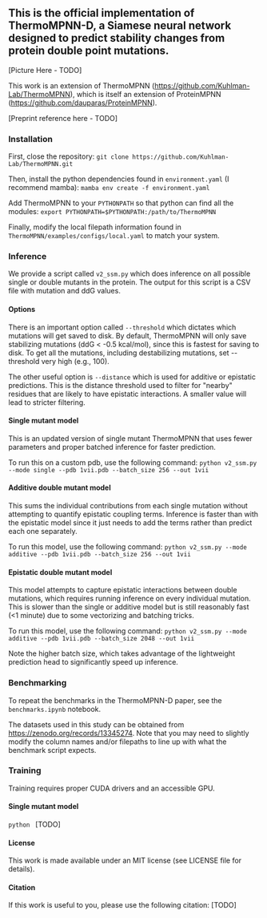 ## This is the official implementation of ThermoMPNN-D, a Siamese neural network designed to predict stability changes from protein double point mutations.

[Picture Here - TODO]

This work is an extension of ThermoMPNN (https://github.com/Kuhlman-Lab/ThermoMPNN), which is itself an extension of ProteinMPNN (https://github.com/dauparas/ProteinMPNN).

[Preprint reference here - TODO]

### Installation

First, close the repository:
```git clone https://github.com/Kuhlman-Lab/ThermoMPNN.git```

Then, install the python dependencies found in ```environment.yaml``` (I recommend mamba):
```mamba env create -f environment.yaml```

Add ThermoMPNN to your ```PYTHONPATH``` so that python can find all the modules: 
```export PYTHONPATH=$PYTHONPATH:/path/to/ThermoMPNN```

Finally, modify the local filepath information found in ```ThermoMPNN/examples/configs/local.yaml``` to match your system.

### Inference

We provide a script called ```v2_ssm.py``` which does inference on all possible single or double mutants in the protein. The output for this script is a CSV file with mutation and ddG values.

#### Options

There is an important option called ```--threshold``` which dictates which mutations will get saved to disk. By default, ThermoMPNN will only save stabilizing mutations (ddG < -0.5 kcal/mol), since this is fastest for saving to disk. To get all the mutations, including destabilizing mutations, set --threshold very high (e.g., 100).

The other useful option is ```--distance``` which is used for additive or epistatic predictions. This is the distance threshold used to filter for "nearby" residues that are likely to have epistatic interactions. A smaller value will lead to stricter filtering.

#### Single mutant model
This is an updated version of single mutant ThermoMPNN that uses fewer parameters and proper batched inference for faster prediction.

To run this on a custom pdb, use the following command:
```python v2_ssm.py --mode single --pdb 1vii.pdb --batch_size 256 --out 1vii```

#### Additive double mutant model
This sums the individual contributions from each single mutation without attempting to quantify epistatic coupling terms. Inference is faster than with the epistatic model since it just needs to add the terms rather than predict each one separately.

To run this model, use the following command:
```python v2_ssm.py --mode additive --pdb 1vii.pdb --batch_size 256 --out 1vii```

#### Epistatic double mutant model
This model attempts to capture epistatic interactions between double mutations, which requires running inference on every individual mutation. This is slower than the single or additive model but is still reasonably fast (<1 minute) due to some vectorizing and batching tricks.

To run this model, use the following command:
```python v2_ssm.py --mode additive --pdb 1vii.pdb --batch_size 2048 --out 1vii```

Note the higher batch size, which takes advantage of the lightweight prediction head to significantly speed up inference.

### Benchmarking
To repeat the benchmarks in the ThermoMPNN-D paper, see the ```benchmarks.ipynb``` notebook. 

The datasets used in this study can be obtained from https://zenodo.org/records/13345274. Note that you may need to slightly modify the column names and/or filepaths to line up with what the benchmark script expects.

### Training

Training requires proper CUDA drivers and an accessible GPU.

#### Single mutant model

```python ```
[TODO]

#### License

This work is made available under an MIT license (see LICENSE file for details).

#### Citation

If this work is useful to you, please use the following citation:
[TODO]